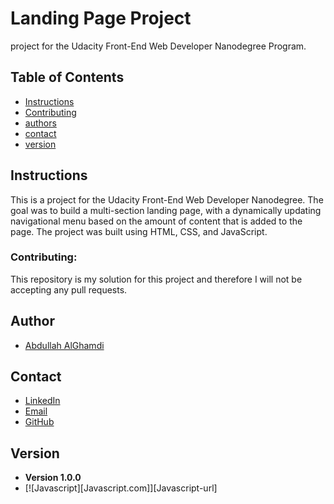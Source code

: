 # Landing Page Project
 project for the Udacity Front-End Web Developer Nanodegree Program.

## Table of Contents

* [Instructions](#instructions)
* [Contributing](#contributing)
* [authors](#authors)
* [contact](#contact)
* [version](#version)


## Instructions
This is a project for the Udacity Front-End Web Developer Nanodegree. The goal was to build a multi-section landing page, with a dynamically updating navigational menu based on the amount of content that is added to the page. The project was built using HTML, CSS, and JavaScript.


### Contributing: 

 This repository is my solution for this project and therefore I will not be accepting any pull requests.

## Author

* [Abdullah AlGhamdi](https://www.linkedin.com/in/abdullah-alghamdi067/)

## Contact

* [LinkedIn](https://www.linkedin.com/in/abdullah-alghamdi067/)
* [Email](mailto:alghamdiabdullah067@gmail.com)
* [GitHub](https://github.com/xlizro )

## Version

* **Version 1.0.0**
* [![Javascript][Javascript.com]][Javascript-url]
